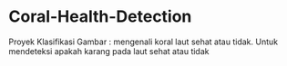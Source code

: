 # Coral-Health-Detection
Proyek Klasifikasi Gambar : mengenali koral laut sehat atau tidak. Untuk mendeteksi apakah karang pada laut sehat atau tidak
